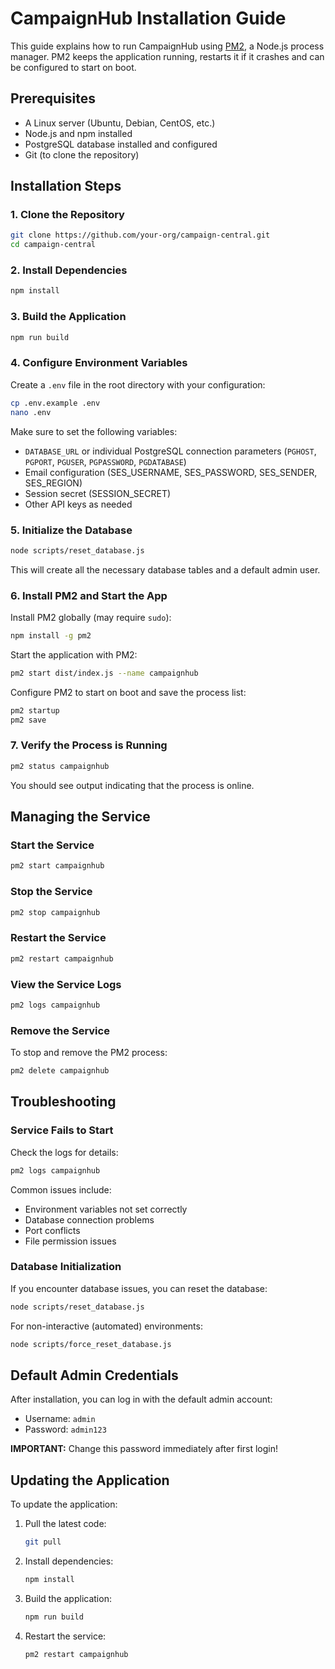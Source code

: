 # CampaignHub Installation Guide

This guide explains how to run CampaignHub using [PM2](https://pm2.keymetrics.io/),
a Node.js process manager. PM2 keeps the application running,
restarts it if it crashes and can be configured to start on boot.

## Prerequisites

- A Linux server (Ubuntu, Debian, CentOS, etc.)
- Node.js and npm installed
- PostgreSQL database installed and configured
- Git (to clone the repository)

## Installation Steps

### 1. Clone the Repository

```bash
git clone https://github.com/your-org/campaign-central.git
cd campaign-central
```

### 2. Install Dependencies

```bash
npm install
```

### 3. Build the Application

```bash
npm run build
```

### 4. Configure Environment Variables

Create a `.env` file in the root directory with your configuration:

```bash
cp .env.example .env
nano .env
```

Make sure to set the following variables:

- `DATABASE_URL` or individual PostgreSQL connection parameters (`PGHOST`, `PGPORT`, `PGUSER`, `PGPASSWORD`, `PGDATABASE`)
- Email configuration (SES_USERNAME, SES_PASSWORD, SES_SENDER, SES_REGION)
- Session secret (SESSION_SECRET)
- Other API keys as needed

### 5. Initialize the Database

```bash
node scripts/reset_database.js
```

This will create all the necessary database tables and a default admin user.

### 6. Install PM2 and Start the App

Install PM2 globally (may require `sudo`):

```bash
npm install -g pm2
```

Start the application with PM2:

```bash
pm2 start dist/index.js --name campaignhub
```

Configure PM2 to start on boot and save the process list:

```bash
pm2 startup
pm2 save
```

### 7. Verify the Process is Running

```bash
pm2 status campaignhub
```

You should see output indicating that the process is online.

## Managing the Service

### Start the Service

```bash
pm2 start campaignhub
```

### Stop the Service

```bash
pm2 stop campaignhub
```

### Restart the Service

```bash
pm2 restart campaignhub
```

### View the Service Logs

```bash
pm2 logs campaignhub
```

### Remove the Service

To stop and remove the PM2 process:

```bash
pm2 delete campaignhub
```

## Troubleshooting

### Service Fails to Start

Check the logs for details:

```bash
pm2 logs campaignhub
```

Common issues include:
- Environment variables not set correctly
- Database connection problems
- Port conflicts
- File permission issues

### Database Initialization

If you encounter database issues, you can reset the database:

```bash
node scripts/reset_database.js
```

For non-interactive (automated) environments:

```bash
node scripts/force_reset_database.js
```

## Default Admin Credentials

After installation, you can log in with the default admin account:

- Username: `admin`
- Password: `admin123`

**IMPORTANT:** Change this password immediately after first login!

## Updating the Application

To update the application:

1. Pull the latest code:
   ```bash
   git pull
   ```

2. Install dependencies:
   ```bash
   npm install
   ```

3. Build the application:
   ```bash
   npm run build
   ```

4. Restart the service:
   ```bash
   pm2 restart campaignhub
   ```
